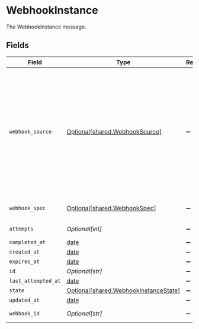 # WebhookInstance

The WebhookInstance message.


## Fields

| Field                                                                                                                                                                                                     | Type                                                                                                                                                                                                      | Required                                                                                                                                                                                                  | Description                                                                                                                                                                                               |
| --------------------------------------------------------------------------------------------------------------------------------------------------------------------------------------------------------- | --------------------------------------------------------------------------------------------------------------------------------------------------------------------------------------------------------- | --------------------------------------------------------------------------------------------------------------------------------------------------------------------------------------------------------- | --------------------------------------------------------------------------------------------------------------------------------------------------------------------------------------------------------- |
| `webhook_source`                                                                                                                                                                                          | [Optional[shared.WebhookSource]](../../models/shared/webhooksource.md)                                                                                                                                    | :heavy_minus_sign:                                                                                                                                                                                        | The WebhookSource message.<br/><br/>This message contains a oneof named source. Only a single field of the following list may be set at a time:<br/>  - test<br/>  - policyPostAction<br/>  - approvalStep<br/>  - provisionStep<br/> |
| `webhook_spec`                                                                                                                                                                                            | [Optional[shared.WebhookSpec]](../../models/shared/webhookspec.md)                                                                                                                                        | :heavy_minus_sign:                                                                                                                                                                                        | The WebhookSpec message.                                                                                                                                                                                  |
| `attempts`                                                                                                                                                                                                | *Optional[int]*                                                                                                                                                                                           | :heavy_minus_sign:                                                                                                                                                                                        | The attempts field.                                                                                                                                                                                       |
| `completed_at`                                                                                                                                                                                            | [date](https://docs.python.org/3/library/datetime.html#date-objects)                                                                                                                                      | :heavy_minus_sign:                                                                                                                                                                                        | N/A                                                                                                                                                                                                       |
| `created_at`                                                                                                                                                                                              | [date](https://docs.python.org/3/library/datetime.html#date-objects)                                                                                                                                      | :heavy_minus_sign:                                                                                                                                                                                        | N/A                                                                                                                                                                                                       |
| `expires_at`                                                                                                                                                                                              | [date](https://docs.python.org/3/library/datetime.html#date-objects)                                                                                                                                      | :heavy_minus_sign:                                                                                                                                                                                        | N/A                                                                                                                                                                                                       |
| `id`                                                                                                                                                                                                      | *Optional[str]*                                                                                                                                                                                           | :heavy_minus_sign:                                                                                                                                                                                        | The id field.                                                                                                                                                                                             |
| `last_attempted_at`                                                                                                                                                                                       | [date](https://docs.python.org/3/library/datetime.html#date-objects)                                                                                                                                      | :heavy_minus_sign:                                                                                                                                                                                        | N/A                                                                                                                                                                                                       |
| `state`                                                                                                                                                                                                   | [Optional[shared.WebhookInstanceState]](../../models/shared/webhookinstancestate.md)                                                                                                                      | :heavy_minus_sign:                                                                                                                                                                                        | The state field.                                                                                                                                                                                          |
| `updated_at`                                                                                                                                                                                              | [date](https://docs.python.org/3/library/datetime.html#date-objects)                                                                                                                                      | :heavy_minus_sign:                                                                                                                                                                                        | N/A                                                                                                                                                                                                       |
| `webhook_id`                                                                                                                                                                                              | *Optional[str]*                                                                                                                                                                                           | :heavy_minus_sign:                                                                                                                                                                                        | The webhookId field.                                                                                                                                                                                      |